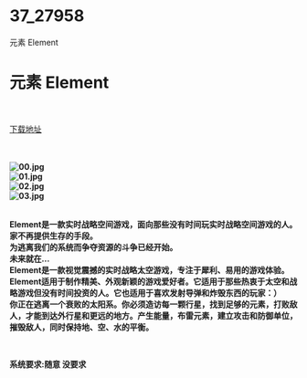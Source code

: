 # 37_27958
元素 Element
# 元素 Element
 <br/></br>
[下载地址](https://www.switch520.cc/article/27958 "下载地址")
<br/></br>

<p><strong>&nbsp;</strong><br>
<strong><img title="00.jpg" src="https://www.switch520.cc/muke_img/2022_03_09_2696f4218d87e.jpg" alt="00.jpg"></strong><br>
<strong><img title="01.jpg" src="https://www.switch520.cc/muke_img/2022_03_09_0be2bb44cc959.jpg" alt="01.jpg"></strong><br>
<strong><img title="02.jpg" src="https://www.switch520.cc/muke_img/2022_03_09_5555df045120c.jpg" alt="02.jpg"></strong><br>
<strong><img title="03.jpg" src="https://www.switch520.cc/muke_img/2022_03_09_888e45d7232ed.jpg" alt="03.jpg"></strong><br>
<strong>&nbsp;</strong></p>
<p><strong>Element是一款实时战略空间游戏，面向那些没有时间玩实时战略空间游戏的人。</strong><br>
<strong>家不再提供生存的手段。</strong><br>
<strong>为逃离我们的系统而争夺资源的斗争已经开始。</strong><br>
<strong>未来就在…</strong><br>
<strong>Element是一款视觉震撼的实时战略太空游戏，专注于犀利、易用的游戏体验。</strong><br>
<strong>Element适用于制作精美、外观新颖的游戏爱好者。它适用于那些热衷于太空和战略游戏但没有时间投资的人。它也适用于喜欢发射导弹和炸毁东西的玩家：）</strong><br>
<strong>你正在逃离一个衰败的太阳系。你必须造访每一颗行星，找到足够的元素，打败敌人，才能到达外行星和更远的地方。产生能量，布雷元素，建立攻击和防御单位，摧毁敌人，同时保持地、空、水的平衡。</strong></p>
<p>&nbsp;</p>
<p><strong>系统要求:随意 没要求</strong></p>



